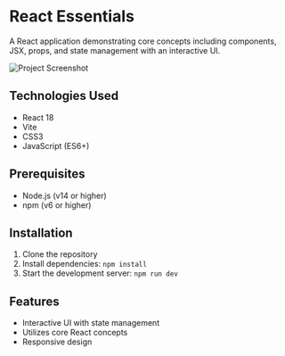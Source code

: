 # React Essentials

A React application demonstrating core concepts including components, JSX, props, and state management with an interactive UI.

![Project Screenshot](https://imgur.com/a/xDO7csT.png)

## Technologies Used

- React 18
- Vite
- CSS3
- JavaScript (ES6+)

## Prerequisites

- Node.js (v14 or higher)
- npm (v6 or higher)

## Installation

1. Clone the repository
2. Install dependencies: `npm install`
3. Start the development server: `npm run dev`

## Features

- Interactive UI with state management
- Utilizes core React concepts
- Responsive design